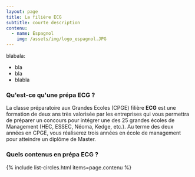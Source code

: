 ```yaml
---
layout: page
title: La filière ECG
subtitle: courte description
contenu:
  - name: Espagnol
    img: /assets/img/logo_espagnol.JPG
---
```


blabala:

- bla
- bla
- blabla


### Qu'est-ce qu'une prépa ECG ?

La classe préparatoire aux Grandes Ecoles (CPGE) filière **ECG** est une formation de deux ans très valorisée par les entreprises qui vous permettra de préparer un concours pour intégrer une des 25 grandes écoles de Management (HEC, ESSEC, Néoma, Kedge, etc.). Au terme des deux années en CPGE, vous réaliserez trois années en école de management pour atteindre un diplôme de Master.


### Quels contenus en prépa ECG ?

{% include list-circles.html items=page.contenu %}
